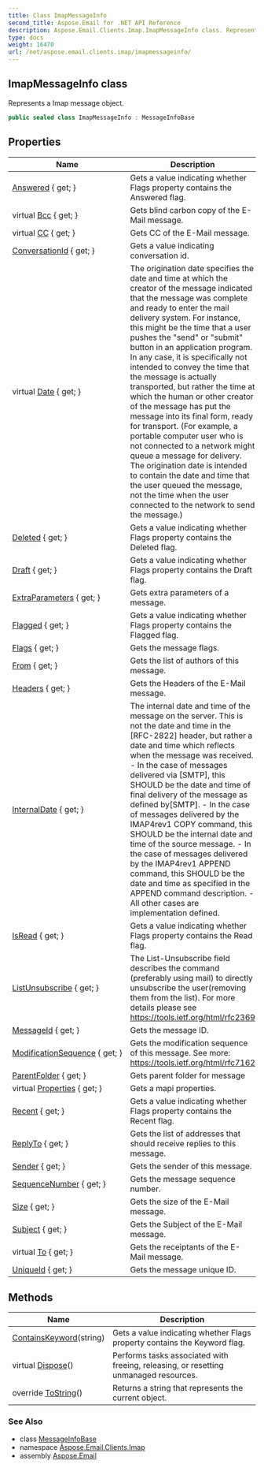 ```yaml
---
title: Class ImapMessageInfo
second_title: Aspose.Email for .NET API Reference
description: Aspose.Email.Clients.Imap.ImapMessageInfo class. Represents a Imap message object
type: docs
weight: 16470
url: /net/aspose.email.clients.imap/imapmessageinfo/
---
```

## ImapMessageInfo class

Represents a Imap message object.

```csharp
public sealed class ImapMessageInfo : MessageInfoBase
```

## Properties

| Name | Description |
| --- | --- |
| [Answered](../../aspose.email.clients.imap/imapmessageinfo/answered/) { get; } | Gets a value indicating whether Flags property contains the Answered flag. |
| virtual [Bcc](../../aspose.email.clients/messageinfobase/bcc/) { get; } | Gets blind carbon copy of the E-Mail message. |
| virtual [CC](../../aspose.email.clients/messageinfobase/cc/) { get; } | Gets CC of the E-Mail message. |
| [ConversationId](../../aspose.email.clients.imap/imapmessageinfo/conversationid/) { get; } | Gets a value indicating conversation id. |
| virtual [Date](../../aspose.email.clients/messageinfobase/date/) { get; } | The origination date specifies the date and time at which the creator of the message indicated that the message was complete and ready to enter the mail delivery system. For instance, this might be the time that a user pushes the "send" or "submit" button in an application program. In any case, it is specifically not intended to convey the time that the message is actually transported, but rather the time at which the human or other creator of the message has put the message into its final form, ready for transport. (For example, a portable computer user who is not connected to a network might queue a message for delivery. The origination date is intended to contain the date and time that the user queued the message, not the time when the user connected to the network to send the message.) |
| [Deleted](../../aspose.email.clients.imap/imapmessageinfo/deleted/) { get; } | Gets a value indicating whether Flags property contains the Deleted flag. |
| [Draft](../../aspose.email.clients.imap/imapmessageinfo/draft/) { get; } | Gets a value indicating whether Flags property contains the Draft flag. |
| [ExtraParameters](../../aspose.email.clients.imap/imapmessageinfo/extraparameters/) { get; } | Gets extra parameters of a message. |
| [Flagged](../../aspose.email.clients.imap/imapmessageinfo/flagged/) { get; } | Gets a value indicating whether Flags property contains the Flagged flag. |
| [Flags](../../aspose.email.clients.imap/imapmessageinfo/flags/) { get; } | Gets the message flags. |
| [From](../../aspose.email.clients/messageinfobase/from/) { get; } | Gets the list of authors of this message. |
| [Headers](../../aspose.email.clients/messageinfobase/headers/) { get; } | Gets the Headers of the E-Mail message. |
| [InternalDate](../../aspose.email.clients.imap/imapmessageinfo/internaldate/) { get; } | The internal date and time of the message on the server. This is not the date and time in the [RFC-2822] header, but rather a date and time which reflects when the message was received. - In the case of messages delivered via [SMTP], this SHOULD be the date and time of final delivery of the message as defined by[SMTP]. - In the case of messages delivered by the IMAP4rev1 COPY command, this SHOULD be the internal date and time of the source message. - In the case of messages delivered by the IMAP4rev1 APPEND command, this SHOULD be the date and time as specified in the APPEND command description. - All other cases are implementation defined. |
| [IsRead](../../aspose.email.clients.imap/imapmessageinfo/isread/) { get; } | Gets a value indicating whether Flags property contains the Read flag. |
| [ListUnsubscribe](../../aspose.email.clients/messageinfobase/listunsubscribe/) { get; } | The List-Unsubscribe field describes the command (preferably using mail) to directly unsubscribe the user(removing them from the list). For more details please see https://tools.ietf.org/html/rfc2369 |
| [MessageId](../../aspose.email.clients/messageinfobase/messageid/) { get; } | Gets the message ID. |
| [ModificationSequence](../../aspose.email.clients.imap/imapmessageinfo/modificationsequence/) { get; } | Gets the modification sequence of this message. See more: https://tools.ietf.org/html/rfc7162 |
| [ParentFolder](../../aspose.email.clients.imap/imapmessageinfo/parentfolder/) { get; } | Gets parent folder for message |
| virtual [Properties](../../aspose.email.clients/messageinfobase/properties/) { get; } | Gets a mapi properties. |
| [Recent](../../aspose.email.clients.imap/imapmessageinfo/recent/) { get; } | Gets a value indicating whether Flags property contains the Recent flag. |
| [ReplyTo](../../aspose.email.clients/messageinfobase/replyto/) { get; } | Gets the list of addresses that should receive replies to this message. |
| [Sender](../../aspose.email.clients/messageinfobase/sender/) { get; } | Gets the sender of this message. |
| [SequenceNumber](../../aspose.email.clients.imap/imapmessageinfo/sequencenumber/) { get; } | Gets the message sequence number. |
| [Size](../../aspose.email.clients/messageinfobase/size/) { get; } | Gets the size of the E-Mail message. |
| [Subject](../../aspose.email.clients/messageinfobase/subject/) { get; } | Gets the Subject of the E-Mail message. |
| virtual [To](../../aspose.email.clients/messageinfobase/to/) { get; } | Gets the receiptants of the E-Mail message. |
| [UniqueId](../../aspose.email.clients.imap/imapmessageinfo/uniqueid/) { get; } | Gets the message unique ID. |

## Methods

| Name | Description |
| --- | --- |
| [ContainsKeyword](../../aspose.email.clients.imap/imapmessageinfo/containskeyword/)(string) | Gets a value indicating whether Flags property contains the Keyword flag. |
| virtual [Dispose](../../aspose.email.clients/messageinfobase/dispose/)() | Performs tasks associated with freeing, releasing, or resetting unmanaged resources. |
| override [ToString](../../aspose.email.clients.imap/imapmessageinfo/tostring/)() | Returns a string that represents the current object. |

### See Also

* class [MessageInfoBase](../../aspose.email.clients/messageinfobase/)
* namespace [Aspose.Email.Clients.Imap](../../aspose.email.clients.imap/)
* assembly [Aspose.Email](../../)


